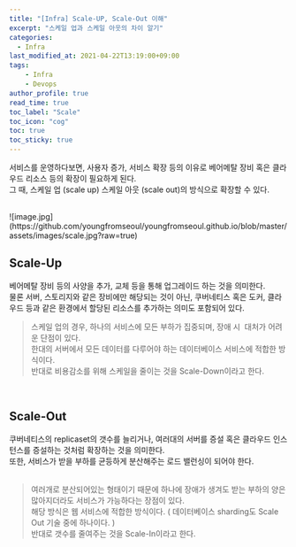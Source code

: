 ```yaml
---
title: "[Infra] Scale-UP, Scale-Out 이해"
excerpt: "스케일 업과 스케일 아웃의 차이 알기"
categories: 
  - Infra
last_modified_at: 2021-04-22T13:19:00+09:00
tags: 
    - Infra
    - Devops
author_profile: true
read_time: true
toc_label: "Scale" 
toc_icon: "cog" 
toc: true
toc_sticky: true
---
```


서비스를 운영하다보면, 사용자 증가, 서비스 확장 등의 이유로 베어메탈 장비 혹은 클라우드 리소스 등의 확장이 필요하게 된다. 
<br>
그 때, 스케일 업 (scale up) 스케일 아웃 (scale out)의 방식으로 확장할 수 있다.

<br>
![image.jpg](https://github.com/youngfromseoul/youngfromseoul.github.io/blob/master/assets/images/scale.jpg?raw=true)

## Scale-Up
베어메탈 장비 등의 사양을 추가, 교체 등을 통해 업그레이드 하는 것을 의미한다.<br>
물론 서버, 스토리지와 같은 장비에만 해당되는 것이 아닌, 쿠버네티스 혹은 도커, 클라우드 등과 같은 환경에서 할당된 리소스를 추가하는 의미도 포함되어 있다.
<br>
> 스케일 업의 경우, 하나의 서비스에 모든 부하가 집중되며, 장애 시  대처가 어려운 단점이 있다. <br>
> 한대의 서버에서 모든 데이터를 다루어야 하는 데이터베이스 서비스에 적합한 방식이다. <br>
> 반대로 비용감소를 위해 스케일을 줄이는 것을 Scale-Down이라고 한다. <br>

<br>

## Scale-Out
쿠버네티스의 replicaset의 갯수를 늘리거나, 여러대의 서버를 증설 혹은 클라우드 인스턴스를 증설하는 것처럼 확장하는 것을 의미한다. <br>
또한, 서비스가 받을 부하를 균등하게 분산해주는 로드 밸런싱이 되어야 한다. <br>
<br>
> 여러개로 분산되어있는 형태이기 때문에 하나에 장애가 생겨도 받는 부하의 양은 많아지더라도 서비스가 가능하다는 장점이 있다. <br>
> 해당 방식은 웹 서비스에 적합한 방식이다. ( 데이터베이스 sharding도 Scale Out 기술 중에 하나이다. ) <br>
> 반대로 갯수를 줄여주는 것을 Scale-In이라고 한다. <br>
